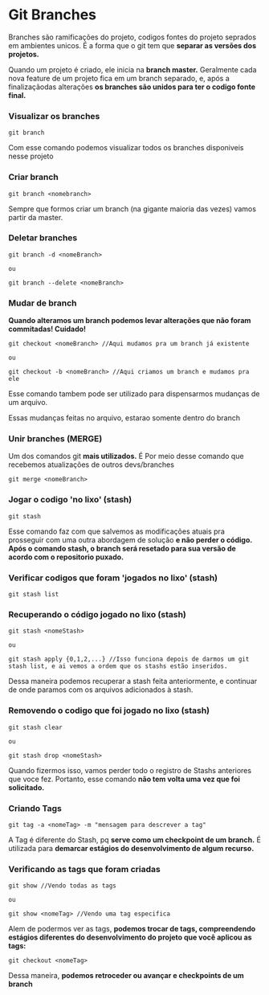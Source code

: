 Git Branches
============

Branches são ramificações do projeto, codigos fontes do projeto seprados em ambientes unicos. É a forma que o git tem que **separar as versões dos projetos.**

Quando um projeto é criado, ele inicia na **branch master.** Geralmente cada nova feature de um projeto fica em um branch separado, e, após a finalizaçãodas alterações **os branches são unidos para ter o codigo fonte final.**

### Visualizar os branches

```
git branch

```

Com esse comando podemos visualizar todos os branches disponiveis nesse projeto

### Criar branch

```
git branch <nomebranch>

```


Sempre que formos criar um branch (na gigante maioria das vezes) vamos partir da master.

### Deletar branches

```
git branch -d <nomeBranch>

ou

git branch --delete <nomeBranch>

```

### Mudar de branch

**Quando alteramos um branch podemos levar alterações que não foram commitadas! Cuidado!**

```
git checkout <nomeBranch> //Aqui mudamos pra um branch já existente

ou

git checkout -b <nomeBranch> //Aqui criamos um branch e mudamos pra ele

```

Esse comando tambem pode ser utilizado para dispensarmos mudanças de um arquivo.


Essas mudanças feitas no arquivo, estarao somente dentro do branch

### Unir branches (MERGE)

Um dos comandos git **mais utilizados.** É Por meio desse comando que recebemos atualizações de outros devs/branches

```
git merge <nomeBranch>

```

### Jogar o codigo 'no lixo' (stash)

```
git stash

```

Esse comando faz com que salvemos as modificações atuais pra prosseguir com uma outra abordagem de solução **e não perder o código. Após o comando stash, o branch será resetado para sua versão de acordo com o repositorio puxado.**

### Verificar codigos que foram 'jogados no lixo' (stash)

```
git stash list

```

### Recuperando o código jogado no lixo (stash)

```
git stash <nomeStash>

ou

git stash apply {0,1,2,...} //Isso funciona depois de darmos um git stash list, e ai vemos a ordem que os stashs estão inseridos.

```

Dessa maneira podemos recuperar a stash feita anteriormente, e continuar de onde paramos com os arquivos adicionados à stash.

### Removendo o codigo que foi jogado no lixo (stash)

```
git stash clear

ou

git stash drop <nomeStash>

```

Quando fizermos isso, vamos perder todo o registro de Stashs anteriores que voce fez. Portanto, esse comando **não tem volta uma vez que foi solicitado.**

### Criando Tags

```
git tag -a <nomeTag> -m "mensagem para descrever a tag"

```

A Tag é diferente do Stash, pq **serve como um checkpoint de um branch.** É utilizada para **demarcar estágios do desenvolvimento de algum recurso.**

### Verificando as tags que foram criadas

```
git show //Vendo todas as tags

ou

git show <nomeTag> //Vendo uma tag especifica

```

Alem de podermos ver as tags, **podemos trocar de tags, compreendendo estágios diferentes do desenvolvimento do projeto que você aplicou as tags:**

```
git checkout <nomeTag>

```

Dessa maneira, **podemos retroceder ou avançar e checkpoints de um branch**
